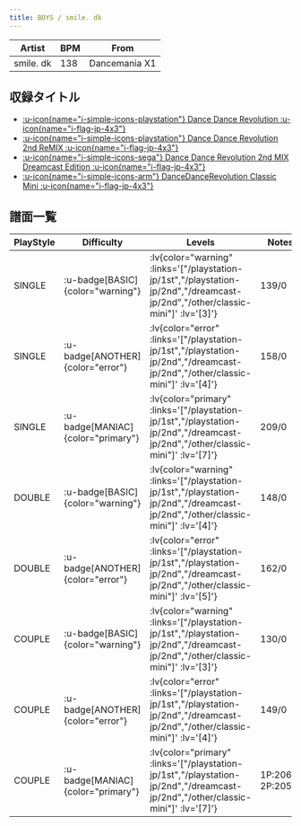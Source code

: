```yaml
---
title: BOYS / smile. dk
---
```


|Artist|BPM|From|
|------|---|----|
|smile. dk|138|Dancemania X1|

## 収録タイトル

- [ :u-icon{name="i-simple-icons-playstation"} Dance Dance Revolution :u-icon{name="i-flag-jp-4x3"} ](/playstation-jp/1st)
- [ :u-icon{name="i-simple-icons-playstation"} Dance Dance Revolution 2nd ReMIX :u-icon{name="i-flag-jp-4x3"} ](/playstation-jp/2nd)
- [ :u-icon{name="i-simple-icons-sega"} Dance Dance Revolution 2nd MIX Dreamcast Edition :u-icon{name="i-flag-jp-4x3"} ](/dreamcast-jp/2nd)
- [ :u-icon{name="i-simple-icons-arm"} DanceDanceRevolution Classic Mini :u-icon{name="i-flag-jp-4x3"} ](/other/classic-mini)

## 譜面一覧

|PlayStyle|Difficulty|Levels|Notes|Movie|
|---------|----------|------|-----|-----|
|SINGLE| :u-badge[BASIC]{color="warning"} | :lv{color="warning" :links='["/playstation-jp/1st","/playstation-jp/2nd","/dreamcast-jp/2nd","/other/classic-mini"]' :lv='[3]'} |139/0||
|SINGLE| :u-badge[ANOTHER]{color="error"} | :lv{color="error" :links='["/playstation-jp/1st","/playstation-jp/2nd","/dreamcast-jp/2nd","/other/classic-mini"]' :lv='[4]'} |158/0||
|SINGLE| :u-badge[MANIAC]{color="primary"} | :lv{color="primary" :links='["/playstation-jp/1st","/playstation-jp/2nd","/dreamcast-jp/2nd","/other/classic-mini"]' :lv='[7]'} |209/0||
|DOUBLE| :u-badge[BASIC]{color="warning"} | :lv{color="warning" :links='["/playstation-jp/1st","/playstation-jp/2nd","/dreamcast-jp/2nd","/other/classic-mini"]' :lv='[4]'} |148/0||
|DOUBLE| :u-badge[ANOTHER]{color="error"} | :lv{color="error" :links='["/playstation-jp/1st","/playstation-jp/2nd","/dreamcast-jp/2nd","/other/classic-mini"]' :lv='[5]'} |162/0||
|COUPLE| :u-badge[BASIC]{color="warning"} | :lv{color="warning" :links='["/playstation-jp/1st","/playstation-jp/2nd","/dreamcast-jp/2nd","/other/classic-mini"]' :lv='[3]'} |130/0||
|COUPLE| :u-badge[ANOTHER]{color="error"} | :lv{color="error" :links='["/playstation-jp/1st","/playstation-jp/2nd","/dreamcast-jp/2nd","/other/classic-mini"]' :lv='[4]'} |149/0||
|COUPLE| :u-badge[MANIAC]{color="primary"} | :lv{color="primary" :links='["/playstation-jp/1st","/playstation-jp/2nd","/dreamcast-jp/2nd","/other/classic-mini"]' :lv='[7]'} |1P:206/0 2P:205/0||
